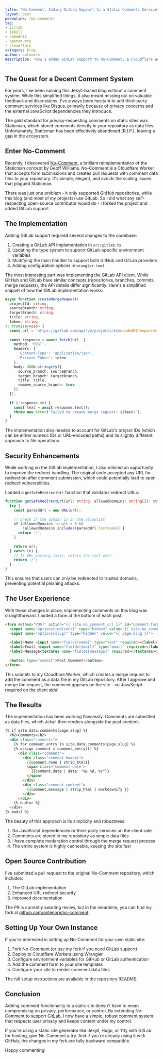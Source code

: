 ```yaml
---
title: "No-Comment: Adding GitLab Support to a Static Comments Service"
layout: post
permalink: /no-comment/
tag:
- gitlab
- jekyll
- comments
- opensource
- cloudflare
category: blog
author: antenore
description: "How I added GitLab support to No-Comment, a Cloudflare Worker-based comment system for static sites"
---
```


## The Quest for a Decent Comment System

For years, I've been running this Jekyll-based blog without a comment system. While this simplified things, it also meant missing out on valuable feedback and discussions. I've always been hesitant to add third-party comment services like Disqus, primarily because of privacy concerns and the external JavaScript dependencies they introduce.

The gold standard for privacy-respecting comments on static sites was Staticman, which stored comments directly in your repository as data files. Unfortunately, Staticman has been effectively abandoned (R.I.P.), leaving a gap in the ecosystem.

## Enter No-Comment

Recently, I discovered [No-Comment](https://github.com/GeoffWilliams/no-comment), a brilliant reimplementation of the Staticman concept by Geoff Williams. No-Comment is a Cloudflare Worker that accepts form submissions and creates pull requests with comment data files to your repository. It's simple, elegant, and avoids the scaling issues that plagued Staticman.

There was just one problem - it only supported GitHub repositories, while this blog (and most of my projects) use GitLab. So I did what any self-respecting open-source contributor would do - I forked the project and added GitLab support.

## The Implementation

Adding GitLab support required several changes to the codebase:

1. Creating a GitLab API implementation in `src/gitlab.ts`
2. Updating the type system to support GitLab-specific environment variables
3. Modifying the main handler to support both GitHub and GitLab providers
4. Adding configuration options in `wrangler.toml`

The most interesting part was implementing the GitLab API client. While GitHub and GitLab have similar concepts (repositories, branches, commits, merge requests), the API details differ significantly. Here's a simplified snippet of how the GitLab implementation works:

```typescript
async function createMergeRequest(
  projectId: string,
  sourceBranch: string,
  targetBranch: string,
  title: string,
  token: string
): Promise<void> {
  const url = `https://gitlab.com/api/v4/projects/${encodeURIComponent(projectId)}/merge_requests`;
  
  const response = await fetch(url, {
    method: 'POST',
    headers: {
      'Content-Type': 'application/json',
      'Private-Token': token
    },
    body: JSON.stringify({
      source_branch: sourceBranch,
      target_branch: targetBranch,
      title: title,
      remove_source_branch: true
    })
  });
  
  if (!response.ok) {
    const text = await response.text();
    throw new Error(`Failed to create merge request: ${text}`);
  }
}
```

The implementation also needed to account for GitLab's project IDs (which can be either numeric IDs or URL-encoded paths) and its slightly different approach to file operations.

## Security Enhancements

While working on the GitLab implementation, I also noticed an opportunity to improve the redirect handling. The original code accepted any URL for redirection after comment submission, which could potentially lead to open redirect vulnerabilities.

I added a `getSafeRedirectUrl` function that validates redirect URLs:

```typescript
function getSafeRedirectUrl(url: string, allowedDomains: string[]): string {
  try {
    const parsedUrl = new URL(url);
    
    // Check if the domain is in the allowlist
    if (allowedDomains.length > 0 && 
        !allowedDomains.includes(parsedUrl.hostname)) {
      return '/';
    }
    
    return url;
  } catch (e) {
    // If URL parsing fails, return the root path
    return '/';
  }
}
```

This ensures that users can only be redirected to trusted domains, preventing potential phishing attacks.

## The User Experience

With these changes in place, implementing comments on this blog was straightforward. I added a form at the bottom of each post:

```html
<form method="POST" action="{{ site.no_comment_url }}" id="comment-form">
  <input name="options[redirect]" type="hidden" value="{{ site.no_comment_redirect }}">
  <input name="options[slug]" type="hidden" value="{{ page.slug }}">
  
  <label>Name <input name="fields[name]" type="text" required></label>
  <label>Email <input name="fields[email]" type="email" required></label>
  <label>Message<textarea name="fields[message]" required></textarea></label>
  
  <button type="submit">Post Comment</button>
</form>
```

This submits to my Cloudflare Worker, which creates a merge request to add the comment as a data file in my GitLab repository. After I approve and merge the request, the comment appears on the site - no JavaScript required on the client side!

## The Results

The implementation has been working flawlessly. Comments are submitted as data files, which Jekyll then renders alongside the post content:

```html
{% if site.data.comments[page.slug] %}
  <h2>Comments</h2>
  <div class="comments">
    {% for comment_entry in site.data.comments[page.slug] %}
    {% assign comment = comment_entry[1] %}
      <div class="comment">
        <div class="comment-header">
          {{comment.name | strip_html}}
          <span class="comment-date">
            {{comment.date | date: "%B %d, %Y"}}
          </span>
        </div>
        <div class="comment-content">
          {{comment.message | strip_html | markdownify }}
        </div>
      </div>
    {% endfor %}
  </div>
{% endif %}
```

The beauty of this approach is its simplicity and robustness:

1. No JavaScript dependencies or third-party services on the client side
2. Comments are stored in my repository as simple data files
3. I have complete moderation control through the merge request process
4. The entire system is highly cacheable, keeping the site fast

## Open Source Contribution

I've submitted a pull request to the original No-Comment repository, which includes:

1. The GitLab implementation
2. Enhanced URL redirect security
3. Improved documentation

The PR is currently awaiting review, but in the meantime, you can find my fork at [github.com/antenore/no-comment](https://github.com/antenore/no-comment).

## Setting Up Your Own Instance

If you're interested in setting up No-Comment for your own static site:

1. Fork [No-Comment](https://github.com/GeoffWilliams/no-comment) (or use [my fork](https://github.com/antenore/no-comment) if you need GitLab support)
2. Deploy to Cloudflare Workers using Wrangler
3. Configure environment variables for GitHub or GitLab authentication
4. Add the comment form to your site templates
5. Configure your site to render comment data files

The full setup instructions are available in the repository README.

## Conclusion

Adding comment functionality to a static site doesn't have to mean compromising on privacy, performance, or control. By extending No-Comment to support GitLab, I now have a simple, robust comment system that respects user privacy and keeps content under my control.

If you're using a static site generator like Jekyll, Hugo, or 11ty with GitLab for hosting, give No-Comment a try. And if you're already using it with GitHub, the changes in my fork are fully backward compatible.

Happy commenting!